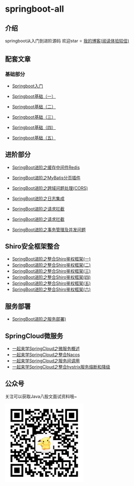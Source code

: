 # springboot-all

## 介绍

springboot从入门到进阶源码 欢迎star ⭐️  [我的博客(阅读体验较佳)](https://www.qiuchenglei.top)

## 配套文章

### 基础部分

- [Springboot入门](https://mp.weixin.qq.com/s/FFgVhS5p6GdgTXlCsbgY6g)

- [Springboot基础（一）](https://mp.weixin.qq.com/s/5RYdxejXz8n6rVTopPVWzw)

- [Springboot基础（二）](https://mp.weixin.qq.com/s/EBOntbc5YLWGin56cSE9Cg)

- [Springboot基础（三）](https://mp.weixin.qq.com/s/GmA1Q4oftlaMq4LVcu8tEA)

- [Springboot基础（四）](https://mp.weixin.qq.com/s/NADDy2WpaHkb17ypsSu9SA)

- [Springboot基础（五）](https://mp.weixin.qq.com/s/dfcPjDzbi57aDWyNZCehJw)

## 进阶部分

- [SpringBoot进阶之缓存中间件Redis](https://mp.weixin.qq.com/s/ElCAiPiDmwBJXO_T7zE8_A)

- [SpringBoot进阶之MyBatis分页插件](https://mp.weixin.qq.com/s/6OSmftWHa7anfWtClHNG_w)

- [SpringBoot进阶之跨域问题处理(CORS)](https://mp.weixin.qq.com/s/xWCqEEdEkj1NaragcQOh4g)

- [SpringBoot进阶之日志集成](https://mp.weixin.qq.com/s/d4lNPFxXo3PlL7zMpDd5LQ)

- [SpringBoot进阶之请求拦截](https://mp.weixin.qq.com/s/JtFTVIguXkCjFLqvFw2Y-w)

- [SpringBoot进阶之请求拦截](https://mp.weixin.qq.com/s/JtFTVIguXkCjFLqvFw2Y-w)

- [SpringBoot进阶之事务管理及并发问题](https://mp.weixin.qq.com/s/5Lj5Ui42BMfyK1EP7NqQbA)


## Shiro安全框架整合

- [SpringBoot进阶之整合Shiro鉴权框架(一)](https://mp.weixin.qq.com/s/WNM0iYcUDEBYo22JBwcCmw)
- [SpringBoot进阶之整合Shiro鉴权框架(二)](https://mp.weixin.qq.com/s/p2kM9ObkhMhsTlPYjvB1lQ)
- [SpringBoot进阶之整合Shiro鉴权框架(三)](https://mp.weixin.qq.com/s/SYOtFsdzZWksu-uJ81yk3w)
- [SpringBoot进阶之整合Shiro鉴权框架(四)](https://mp.weixin.qq.com/s/9BVYhX_Gp8MbIjMz8_iHbg)
- [SpringBoot进阶之整合Shiro鉴权框架(五)](https://mp.weixin.qq.com/s/GNPLxCZtvmfS1GxFmWhOCw)
- [SpringBoot进阶之整合Shiro鉴权框架(六)](https://mp.weixin.qq.com/s/9WvPQbMasWVpQVcLMa6bkQ)

## 服务部署

- [SpringBoot进阶之服务部署)](https://mp.weixin.qq.com/s/FOTDTwNcVlW5yxSpwBf-aA)


## SpringCloud微服务

- [一起来学SpringCloud之微服务概述](https://mp.weixin.qq.com/s/lL0whlLJWj7gPoxLcD4eHA)
- [一起来学SpringCloud之整合Nacos](https://mp.weixin.qq.com/s/pt4fsGlBczfQa6yh0-MbCA)
- [一起来学SpringCloud之服务间调用](https://mp.weixin.qq.com/s/E0b2RCa45w5q8qCWS4wTzQ)
- [一起来学SpringCloud之整合hystrix服务熔断和降级](https://mp.weixin.qq.com/s/wvw8PdGA9e3S2XwrV_pVgw)


## 公众号

关注可以获取Java八股文面试资料哦~

![](./wx.jpg)
